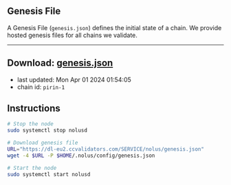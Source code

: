 ## Genesis File
A Genesis File (`genesis.json`) defines the initial state of a chain. We provide hosted genesis files for all chains we validate.

---
**Download: [genesis.json](https://dl-eu2.ccvalidators.com/SERVICE/nolus/genesis.json)**
---

- last updated: Mon Apr 01 2024 01:54:05
- chain id: `pirin-1`

## Instructions
```sh
# Stop the node
sudo systemctl stop nolusd

# Download genesis file
URL="https://dl-eu2.ccvalidators.com/SERVICE/nolus/genesis.json"
wget -4 $URL -P $HOME/.nolus/config/genesis.json

# Start the node
sudo systemctl start nolusd
```
